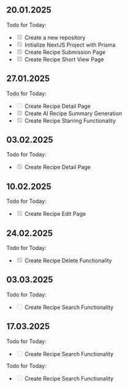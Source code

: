 ## 20.01.2025

Todo for Today:
- <input type="checkbox" disabled checked /> Create a new repository
- <input type="checkbox" disabled checked /> Initialize NextJS Project with Prisma
- <input type="checkbox" disabled checked /> Create Recipe Submission Page
- <input type="checkbox" disabled checked /> Create Recipe Short View Page

## 27.01.2025

Todo for Today:
- <input type="checkbox" disabled /> Create Recipe Detail Page
- <input type="checkbox" disabled checked /> Create AI Recipe Summary Generation
- <input type="checkbox" disabled checked /> Create Recipe Starring Functionality

## 03.02.2025

Todo for Today:
- <input type="checkbox" disabled checked /> Create Recipe Detail Page

## 10.02.2025

Todo for Today:
- <input type="checkbox" disabled checked /> Create Recipe Edit Page

## 24.02.2025

Todo for Today:
- <input type="checkbox" disabled checked /> Create Recipe Delete Functionality

## 03.03.2025

Todo for Today:
- <input type="checkbox" disabled /> Create Recipe Search Functionality

## 17.03.2025

Todo for Today:
- <input type="checkbox" disabled /> Create Recipe Search Functionality

Todo for Today:
- <input type="checkbox" disabled /> Create Recipe Search Functionality